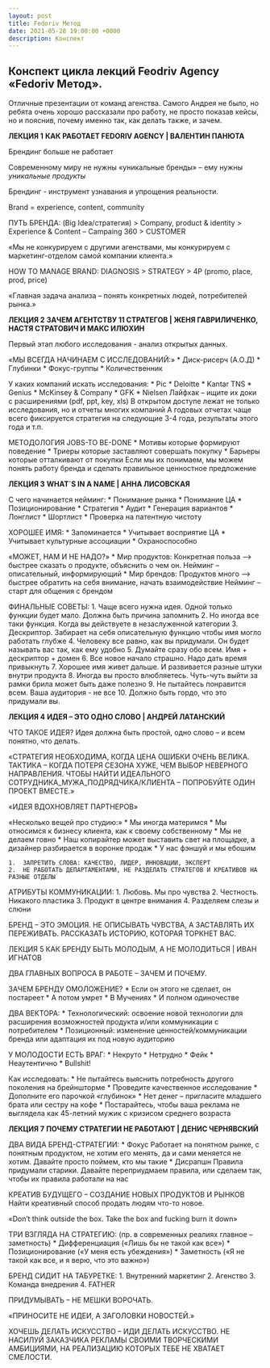 ```yaml
---
layout: post
title: Fedoriv Метод
date: 2021-05-28 19:00:00 +0000
description: Конспект
---
```


## Конспект цикла лекций Feodriv Agency «Fedoriv Метод».

Отличные презентации от команд агенства. Самого Андрея не было, но ребята очень хорошо рассказали про работу, не просто показав кейсы, но и пояснив, почему именно так, как делать также, и зачем. 

**ЛЕКЦИЯ 1**
**КАК РАБОТАЕТ FEDORIV AGENCY | ВАЛЕНТИН ПАНЮТА** 

Брендинг больше не работает

Современному миру не нужны «уникальные бренды» – ему нужны _уникальные продукты_

Брендинг - инструмент узнавания и упрощения реальности.

Brand = experience, content, community

ПУТЬ БРЕНДА:
(Big Idea/стратегия) > Company, product & identity > Experience & Content – Campaing 360 > CUSTOMER

«Мы не конкурируем с другими агенствами, мы конкурируем с маркетинг-отделом самой компании клиента.»

HOW TO MANAGE BRAND:
DIAGNOSIS > STRATEGY > 4P (promo, place, prod, price)

«Главная задача анализа – понять конкретных людей, потребителей рынка.»

**ЛЕКЦИЯ 2**
**ЗАЧЕМ АГЕНТСТВУ 11 СТРАТЕГОВ | ЖЕНЯ ГАВРИЛИЧЕНКО, НАСТЯ СТРАТОВИЧ И МАКС ИЛЮХИН** 

Первый этап любого исследования - анализ открытых данных.

«МЫ ВСЕГДА НАЧИНАЕМ С ИССЛЕДОВАНИЙ:»
	* 	Диск-рисерч (А.О.Д)
	* 	Глубинки
	* 	Фокус-группы
	* 	Количественник

У каких компаний искать исследования:
	* 	Pic
	* 	Deloitte
	* 	Kantar TNS
	* 	Genius
	* 	McKinsey & Company
	* 	GFK
	* 	Nielsen
Лайфхак – ищите их доки с расширениями (pdf, ppt, key, xls)
В открытом доступе лежат не только исследования, но и отчеты многих компаний
А годовых отчетах чаще всего фиксируется стратегия на следующие 3-4 года, результаты этого года и т.п.

МЕТОДОЛОГИЯ JOBS-TO BE-DONE
	* 	Мотивы которые формируют поведение
	* 	Триеры которые заставляют совершать покупку
	* 	Барьеры которые отталкивают от покупки
Если мы их понимаем, мы можем понять работу бренда и сделать правильное ценностное предложение

**ЛЕКЦИЯ 3**
**WHAT`S IN A NAME | АННА ЛИСОВСКАЯ**

С чего начинается нейминг:
	* 	Понимание рынка
	* 	Понимание ЦА
	* 	Позиционирование
	* 	Стратегия
	* 	Аудит
	* 	Генерация вариантов
	* 	Лонглист
	* 	Шортлист
	* 	Проверка на патентную чистоту

ХОРОШЕЕ ИМЯ:
	* 	Запоминается
	* 	Учитывает восприятие ЦА
	* 	Учитывает культурные ассоциации
	* 	Охраноспособно

«МОЖЕТ, НАМ И НЕ НАДО?»
	* 	Мир продуктов:
Конкретная польза –> быстрее сказать о продукте, объяснить о чем он.
Нейминг – описательный, информирующий
	* 	Мир брендов:
Продуктов много –> быстрее обратить на себя внимание, начать взаимодействие
Нейминг – старт для общения с брендом

ФИНАЛЬНЫЕ СОВЕТЫ:
	1.	Чаще всего нужна идея. Одной только функции будет мало. Должна быть причина запомнить
	2.	Но иногда все таки функция. Когда вы действуете в незаслуженной категории
	3.	Дескриптор. Забирает на себя описательную функцию чтобы имя могло работать глубже
	4.	Человеку все равно, как вы придумали. Он будет называть вас так, как ему удобно
	5.	Думайте сразу обо всем. Имя + дескриптор + домен
	6.	Все новое начало страшно. Надо дать время привыкнуть
	7.	Хорошее имя живет дальше. И развивается разные штуки внутри продукта
	8.	Иногда вы просто влюбляетесь. Чуть-чуть выйти за рамки брила может быть даже полезно
	9.	Не пытайтесь понравится всем. Ваша аудитория - не все
	10.	Должно быть гордо, что это придумали вы. 

**ЛЕКЦИЯ 4**
**ИДЕЯ – ЭТО ОДНО СЛОВО | АНДРЕЙ ЛАТАНСКИЙ** 

ЧТО ТАКОЕ ИДЕЯ?
Идея должна быть простой, одно слово – и всем понятно, что делать.

«СТРАТЕГИЯ НЕОБХОДИМА, КОГДА ЦЕНА ОШИБКИ ОЧЕНЬ ВЕЛИКА.
ТАКТИКА – КОГДА ПОТЕРЯ СЕЗОНА ХУЖЕ, ЧЕМ ВЫБОР НЕВЕРНОГО НАПРАВЛЕНИЯ.
ЧТОБЫ НАЙТИ ИДЕАЛЬНОГО СОТРУДНИКА_МУЖА_ПОДРЯДЧИКА/КЛИЕНТА – ПОПРОБУЙТЕ ОДИН ПРОЕКТ ВМЕСТЕ.»

«ИДЕЯ ВДОХНОВЛЯЕТ ПАРТНЕРОВ»

«Несколько вещей про студию:»
	* 	Мы иногда материмся
	* 	Мы относимся к бизнесу клиента, как к своему собственному
	* 	Мы не делаем говно
	* 	Наш копирайтер может выставить свет на площадке, а дизайнер разбирается в воронке продаж
	* 	У нас фэншуй и мы ебошим

	1.	ЗАПРЕТИТЬ СЛОВА: КАЧЕСТВО, ЛИДЕР, ИННОВАЦИИ, ЭКСПЕРТ
	2.	НЕ РАБОТАТЬ ДЕПАРТАМЕНТАМИ, НЕ РАЗДЕЛАТЬ СТРАТЕГОВ И КРЕАТИВОВ НА РАЗНЫЕ ОТДЕЛЫ

АТРИБУТЫ КОММУНИКАЦИИ:
	1.	Любовь. Мы про чувства 
	2.	Честность. Никакого пластика
	3.	Продукт в центре внимания
	4.	Разделяем слезы и слюни

БРЕНД – ЭТО ЭМОЦИЯ. НЕ ОПИСЫВАТЬ ЧУВСТВА, А ЗАСТАВЛЯТЬ ИХ ПЕРЕЖИВАТЬ. РАССКАЗАТЬ ИСТОРИЮ, КОТОРАЯ ТОРКНЕТ ВАС.

ЛЕКЦИЯ 5
КАК БРЕНДУ БЫТЬ МОЛОДЫМ, А НЕ МОЛОДИТЬСЯ | ИВАН ИГНАТОВ

ДВА ГЛАВНЫХ ВОПРОСА В РАБОТЕ – ЗАЧЕМ И ПОЧЕМУ.

ЗАЧЕМ БРЕНДУ ОМОЛОЖЕНИЕ?
	* 	Если он этого не сделает, он постареет
	* 	А потом умрет
	* 	В Мучениях
	* 	И полном одиночестве

ДВА ВЕКТОРА:
	* 	Технологический: освоение новой технологии для расширения возможностей продукта и/или коммуникации с потребителем
	* 	Позиционный: изменение ценностей/коммуникации бренда или адаптация их под новую аудиторию

У МОЛОДОСТИ ЕСТЬ ВРАГ:
	* 	Некруто
	* 	Нетрудно
	* 	Фейк
	* 	Неаутентично
	* 	Bullshit!

Как исследовать:
	* 	Не пытайтесь выяснить потребность другого поколения на брейншторме
	* 	Проведите качественное исследование
	* 	Дополните его парочкой «глубинок»
	* 	Нет денег – пригласите младшего брата или сестру на кофе
	* 	Постарайтесь, чтобы ваша реклама не выглядела как 45-летний мужик с кризисом среднего возраста

**ЛЕКЦИЯ 7**
**ПОЧЕМУ СТРАТЕГИИ НЕ РАБОТАЮТ | ДЕНИС ЧЕРНЯВСКИЙ**

ДВА ВИДА БРЕНД-СТРАТЕГИИ:
	* 	Фокус
Работает на понятном рынке, с понятным продуктом, не хотим его менять, да и сами меняется не хотим. Давайте просто поймем, кто мы такие
	* 	Дисрапшн
Правила придумали старики. Давайте переприудмаем правила, или сделаем так, чтобы их правила работали на нас

КРЕАТИВ БУДУЩЕГО – СОЗДАНИЕ НОВЫХ ПРОДУКТОВ И РЫНКОВ
Найти креативный способ продать людям что-то новое.

«Don’t think outside the box. Take the box and fucking burn it down»

ТРИ ВЗГЛЯДА НА СТРАТЕГИЮ: (пр. в современных реалиях главное – заметность) 
	* 	Дифференциация («Лишь бы не такой как все»)
	* 	Позиционирование («У меня есть убеждения»)
	* 	Заметность («Я не такой как все, и я верю, что это важно»)

БРЕНД СИДИТ НА ТАБУРЕТКЕ:
	1.	Внутренний маркетинг
	2.	Агенство
	3.	Команда внедрения
	4.	FATHER

ПРИДУМЫВАТЬ – НЕ МЕШКИ ВОРОЧАТЬ.

«ПРИНОСИТЕ НЕ ИДЕИ, А ЗАГОЛОВКИ НОВОСТЕЙ.»

ХОЧЕШЬ ДЕЛАТЬ ИСКУССТВО – ИДИ ДЕЛАТЬ ИСКУССТВО.
НЕ НАСИЛУЙ ЗАКАЗЧИКА РЕКЛАМЫ СВОИМИ ТВОРЧЕСКИМИ АМБИЦИЯМИ, НА РЕАЛИЗАЦИЮ КОТОРЫХ ТЕБЕ НЕ ХВАТАЕТ СМЕЛОСТИ.
